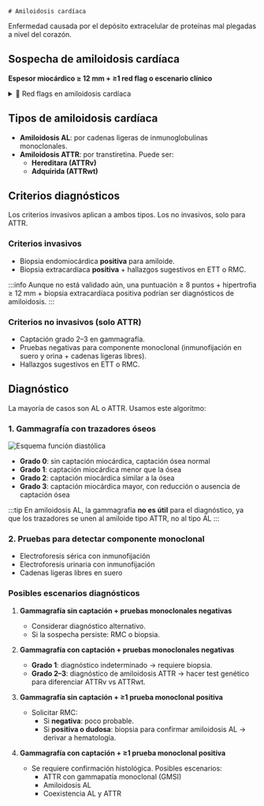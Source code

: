     # Amiloidosis cardíaca

Enfermedad causada por el depósito extracelular de proteínas mal plegadas a nivel del corazón.

## Sospecha de amiloidosis cardíaca

**Espesor miocárdico ≥ 12 mm + ≥1 red flag o escenario clínico**

<details>
<summary>🔎 Red flags en amiloidosis cardíaca</summary>

- Insuficiencia cardíaca en **≥ 65 años**
- Estenosis aórtica en **≥ 65 años**
- Hipotensión o normotensión en pacientes previamente hipertensos
- Disfunción autonómica
- Polineuropatía periférica
- Proteinuria
- Manchas o moratones en la piel
- Síndrome del túnel carpiano bilateral
- Ruptura del tendón del bíceps
- Realce tardío de gadolinio subendocárdico/transmural o VEC aumentado en RMC
- Reducción del strain longitudinal con preservación apical
- Descenso del voltaje del QRS en el ECG
- Ondas pseudo-Q en ECG
- Alteraciones de la conducción AV
- Historia familiar de amiloidosis

</details>

## Tipos de amiloidosis cardíaca

- **Amiloidosis AL**: por cadenas ligeras de inmunoglobulinas monoclonales.  
- **Amiloidosis ATTR**: por transtiretina. Puede ser:
  - **Hereditara (ATTRv)**
  - **Adquirida (ATTRwt)**

## Criterios diagnósticos

Los criterios invasivos aplican a ambos tipos. Los no invasivos, solo para ATTR.

### Criterios invasivos

- Biopsia endomiocárdica **positiva** para amiloide.
- Biopsia extracardíaca **positiva** + hallazgos sugestivos en ETT o RMC.

:::info
Aunque no está validado aún, una puntuación ≥ 8 puntos + hipertrofia ≥ 12 mm + biopsia extracardíaca positiva podrían ser diagnósticos de amiloidosis.
:::

### Criterios no invasivos (solo ATTR)

- Captación grado 2–3 en gammagrafía.
- Pruebas negativas para componente monoclonal (inmunofijación en suero y orina + cadenas ligeras libres).
- Hallazgos sugestivos en ETT o RMC.

## Diagnóstico

La mayoría de casos son AL o ATTR. Usamos este algoritmo:

### 1. Gammagrafía con trazadores óseos

![Esquema función diastólica](/img/imagen3.png)

- **Grado 0**: sin captación miocárdica, captación ósea normal  
- **Grado 1**: captación miocárdica menor que la ósea  
- **Grado 2**: captación miocárdica similar a la ósea  
- **Grado 3**: captación miocárdica mayor, con reducción o ausencia de captación ósea  

:::tip
En amiloidosis AL, la gammagrafía **no es útil** para el diagnóstico, ya que los trazadores se unen al amiloide tipo ATTR, no al tipo AL
:::

### 2. Pruebas para detectar componente monoclonal

- Electroforesis sérica con inmunofijación  
- Electroforesis urinaria con inmunofijación  
- Cadenas ligeras libres en suero  

### Posibles escenarios diagnósticos

1. **Gammagrafía sin captación + pruebas monoclonales negativas**
   - Considerar diagnóstico alternativo.
   - Si la sospecha persiste: RMC o biopsia.

2. **Gammagrafía con captación + pruebas monoclonales negativas**
   - **Grado 1**: diagnóstico indeterminado → requiere biopsia.  
   - **Grado 2–3**: diagnóstico de amiloidosis ATTR → hacer test genético para diferenciar ATTRv vs ATTRwt.

3. **Gammagrafía sin captación + ≥1 prueba monoclonal positiva**
   - Solicitar RMC:
     - Si **negativa**: poco probable.  
     - Si **positiva o dudosa**: biopsia para confirmar amiloidosis AL → derivar a hematología.

4. **Gammagrafía con captación + ≥1 prueba monoclonal positiva**
   - Se requiere confirmación histológica. Posibles escenarios:
     - ATTR con gammapatía monoclonal (GMSI)
     - Amiloidosis AL
     - Coexistencia AL y ATTR



